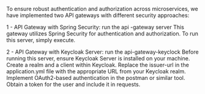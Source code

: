 To ensure robust authentication and authorization across microservices, we have implemented two API gateways with different security approaches:

1 - API Gateway with Spring Security:  run the api -gateway server 
This gateway utilizes Spring Security for authentication and authorization.
To run this server, simply execute.

2 - API Gateway with Keycloak Server: run the api-gateway-keyclock 
Before running this server, ensure Keycloak Server is installed on your machine.
Create a realm and a client within Keycloak.
Replace the issuer-url in the application.yml file with the appropriate URL from your Keycloak realm.
Implement OAuth2-based authentication in the postman or similar tool.
Obtain a token for the user and include it in requests.
